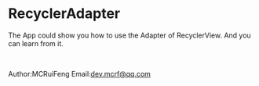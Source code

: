 RecyclerAdapter
==============================
The App could show you how to use the Adapter of RecyclerView. And you can learn from it.


<br/>

Author:MCRuiFeng
Email:dev.mcrf@qq.com

<br/>

